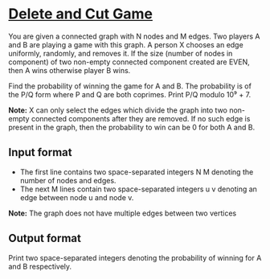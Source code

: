 # [Delete and Cut Game][link]

You are given a connected graph with N nodes and M edges. Two players A and B are playing a game with this graph. A person X chooses an edge uniformly, randomly, and removes it. If the size (number of nodes in component) of two non-empty connected component created are EVEN, then A wins otherwise player B wins.

Find the probability of winning the game for A and B. The probability is of the P/Q form where P and Q are both coprimes. Print P/Q modulo 10⁹ + 7.

**Note:** X can only select the edges which divide the graph into two non-empty connected components after they are removed. If no such edge is present in the graph, then the probability to win can be 0 for both A and B.

## Input format

- The first line contains two space-separated integers N M denoting the number of nodes and edges.
- The next M lines contain two space-separated integers u v denoting an edge between node u and node v.

**Note:** The graph does not have multiple edges between two vertices

## Output format

Print two space-separated integers denoting the probability of winning for A and B respectively.

[link]: https://www.hackerearth.com/practice/algorithms/graphs/breadth-first-search/practice-problems/algorithm/delete-and-cut-game-91969de1/
